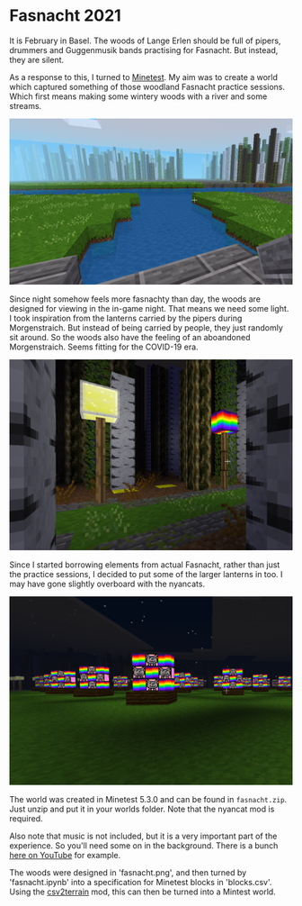 # Fasnacht 2021

It is February in Basel. The woods of Lange Erlen should be full of pipers, drummers and Guggenmusik bands practising for Fasnacht. But instead, they are silent.

As a response to this, I turned to [Minetest](https://www.minetest.net/). My aim was to create a world which captured something of those woodland Fasnacht practice sessions. Which first means making some wintery woods with a river and some streams.

![](images/woods_minetest.png)

Since night somehow feels more fasnachty than day, the woods are designed for viewing in the in-game night. That means we need some light. I took inspiration from the lanterns carried by the pipers during Morgenstraich. But instead of being carried by people, they just randomly sit around. So the woods also have the feeling of an aboandoned Morgenstraich. Seems fitting for the COVID-19 era.

![](images/lanterns.png)

Since I started borrowing elements from actual Fasnacht, rather than just the practice sessions, I decided to put some of the larger lanterns in too. I may have gone slightly overboard with the nyancats.

![](images/nyanterns.png)

The world was created in Minetest 5.3.0 and can be found in `fasnacht.zip`. Just unzip and put it in your worlds folder. Note that the nyancat mod is required.

Also note that music is not included, but it is a very important part of the experience. So you'll need some on in the background. There is a bunch [here on YouTube](https://www.youtube.com/results?search_query=basler+fasnacht) for example.

The woods were designed in 'fasnacht.png', and then turned by 'fasnacht.ipynb' into a specification for Minetest blocks in 'blocks.csv'. Using the [csv2terrain](https://github.com/quantumjim/csv2terrain) mod, this can then be turned into a Mintest world.

